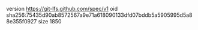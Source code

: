 version https://git-lfs.github.com/spec/v1
oid sha256:75435d90ab8572567a9e71a618090133dfd07bddb5a5905995d5a88e355f0927
size 1850

